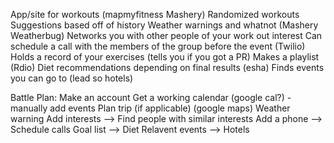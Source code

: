App/site for workouts (mapmyfitness Mashery)
	Randomized workouts
	Suggestions based off of history 
	Weather warnings and whatnot (Mashery Weatherbug)
	Networks you with other people of your work out interest
	Can schedule a call with the members of the group before the event (Twilio)
	Holds a record of your exercises (tells you if you got a PR)
	Makes a playlist (Rdio)
	Diet recommendations depending on final results (esha)
	Finds events you can go to (lead so hotels)


Battle Plan:
	Make an account
	Get a working calendar (google cal?) - manually add events
	Plan trip (if applicable) (google maps)
	Weather warning
	Add interests --> Find people with similar interests
	Add a phone --> Schedule calls
	Goal list --> Diet
	Relavent events --> Hotels